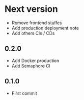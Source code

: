 # Next version
+ Remove frontend stuffes
+ Add production deployment note
+ Add others CIs / CDs

## 0.2.0
+ Add Docker production
+ Add Semaphore CI

## 0.1.0
+ First commit
